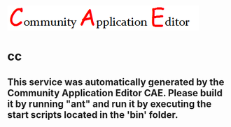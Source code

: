 ![CAE](https://github.com/CAE-Community-Application-Editor/application-73/blob/master/microservice-74/img/logo.png)  

cc
===================


This service was automatically generated by the Community Application Editor CAE. Please build it by running "ant" and run it by executing the start scripts located in the 'bin' folder.
---------------
